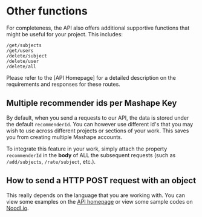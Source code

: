 # Other functions

For completeness, the API also offers additional supportive functions that might be useful for your project. This includes:

```
/get/subjects
/get/users
/delete/subject
/delete/user
/delete/all
```

Please refer to the [API Homepage] for a detailed description on the requirements and responses for these routes.

## Multiple recommender ids per Mashape Key

By default, when you send a requests to our API, the data is stored under the default `recommenderId`. You can however use different id's that you may wish to use across different projects or sections of your work. This saves you from creating multiple Mashape accounts. 

To integrate this feature in your work, simply attach the property `recommenderId` in the **body** of ALL the subsequent requests (such as `/add/subjects`, `/rate/subject`, etc.).

## How to send a HTTP POST request with an object

This really depends on the language that you are working with. You can view some examples on the [API homepage](https://mashape.com) or view some sample codes on [Noodl.io](https://www.noodl.io).

